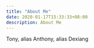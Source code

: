 ```yaml
---
title: "About Me"
date: 2020-01-17T15:33:33+08:00
description: About Me
---
```


Tony, alias Anthony, alias Dexiang